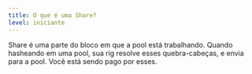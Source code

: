 ```yaml
---
title: O que é uma Share?
level: iniciante
---
```


Share é uma parte do bloco em que a pool está trabalhando. Quando hasheando em uma pool, sua rig resolve esses quebra-cabeças, e envia para a pool. Você está sendo pago por esses.
